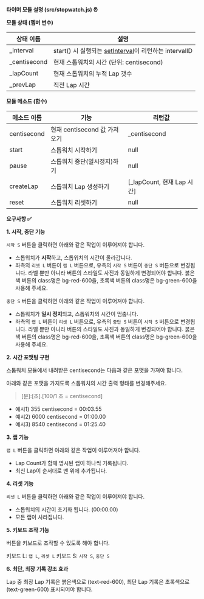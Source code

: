 **타이머 모듈 설명 (src/stopwatch.js) ⏰**

**모듈 상태 (멤버 변수)**

| 상태 이름 | 설명 |
| --- | --- |
| _interval | start() 시 실행되는 [setInterval](https://developer.mozilla.org/en-US/docs/Web/API/setInterval)이 리턴하는 intervalID |
| _centisecond | 현재 스톱워치의 시간 (단위: centisecond) |
| _lapCount | 현재 스톱워치의 누적 Lap 갯수 |
| _prevLap | 직전 Lap 시간 |

**모듈 메소드 (함수)**

| 메소드 이름 | 기능 | 리턴값 |
| --- | --- | --- |
| centisecond | 현재 centisecond 값 가져오기 | _centisecond |
| start | 스톱워치 시작하기 | null |
| pause | 스톱워치 중단(일시정지)하기 | null |
| createLap | 스톱워치 Lap 생성하기 | [_lapCount, 현재 Lap 시간] |
| reset | 스톱워치 리셋하기 | null |

**요구사항 ✅**

**1. 시작, 중단 기능**

`시작 S` 버튼을 클릭하면 아래와 같은 작업이 이루어져야 합니다.

- 스톱워치가 **시작**하고, 스톱워치의 시간이 올라갑니다.
- 좌측의 `리셋 L` 버튼이 `랩 L` 버튼으로, 우측의 `시작 S` 버튼이 `중단 S` 버튼으로 변경됩니다. 라벨 뿐만 아니라 버튼의 스타일도 사진과 동일하게 변경되어야 합니다. 붉은색 버튼의 class명은 bg-red-600을, 초록색 버튼의 class명은 bg-green-600을 사용해 주세요.

`중단 S` 버튼을 클릭하면 아래와 같은 작업이 이루어져야 합니다.

- 스톱워치가 **일시 정지**되고, 스톱워치의 시간이 멈춥니다.
- 좌측의 `랩 L` 버튼이 `리셋 L` 버튼으로, 우측의 `중단 S` 버튼이 `시작 S` 버튼으로 변경됩니다. 라벨 뿐만 아니라 버튼의 스타일도 사진과 동일하게 변경되어야 합니다. 붉은색 버튼의 class명은 bg-red-600을, 초록색 버튼의 class명은 bg-green-600을 사용해 주세요.

**2. 시간 포맷팅 구현**

스톱워치 모듈에서 내려받은 centisecond는 다음과 같은 포맷을 가져야 합니다.

아래와 같은 포맷을 가지도록 스톱워치의 시간 출력 형태를 변경해주세요.

> [분]:[초].[100/1 초 = centisecond]
> 

- 예시1) 355 centisecond = 00:03.55
- 예시2) 6000 centisecond = 01:00.00
- 예시3) 8540 centisecond = 01:25.40

**3. 랩 기능**

`랩 L` 버튼을 클릭하면 아래와 같은 작업이 이루어져야 합니다.

- Lap Count가 함께 명시된 랩이 하나씩 기록됩니다.
- 최신 Lap이 순서대로 맨 위에 추가됩니다.

**4. 리셋 기능**

`리셋 L` 버튼을 클릭하면 아래와 같은 작업이 이루어져야 합니다.

- 스톱워치의 시간이 초기화 됩니다. (00:00.00)
- 모든 랩이 사라집니다.

**5. 키보드 조작 기능**

버튼을 키보드로 조작할 수 있도록 해야 합니다.

키보드 L: `랩 L`, `리셋 L` 키보드 S: `시작 S`, `중단 S`

**6. 최단, 최장 기록 강조 효과**

Lap 중 최장 Lap 기록은 붉은색으로 (text-red-600), 최단 Lap 기록은 초록색으로 (text-green-600) 표시되어야 합니다.
